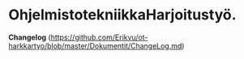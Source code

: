 # OhjelmistotekniikkaHarjoitustyö.
**Changelog**
(https://github.com/Erikvu/ot-harkkartyo/blob/master/Dokumentit/ChangeLog.md)


